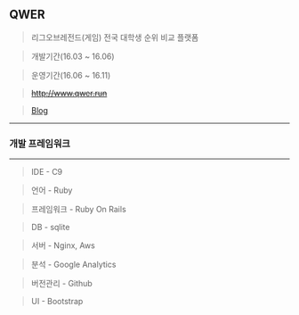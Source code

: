 <h2>QWER</h2>

> 리그오브레전드(게임) 전국 대학생 순위 비교 플랫폼

> 개발기간(16.03 ~ 16.06)

> 운영기간(16.06 ~ 16.11)

> ~~http://www.qwer.run~~

> <a href ="https://blog.naver.com/bsm7878/220703126160">Blog</a>
<hr>
<h3>개발 프레임워크</h3>
<hr>

>IDE - C9

>언어 - Ruby

>프레임워크 - Ruby On Rails

>DB - sqlite

>서버 - Nginx, Aws

>분석 - Google Analytics

>버전관리 - Github

>UI - Bootstrap
